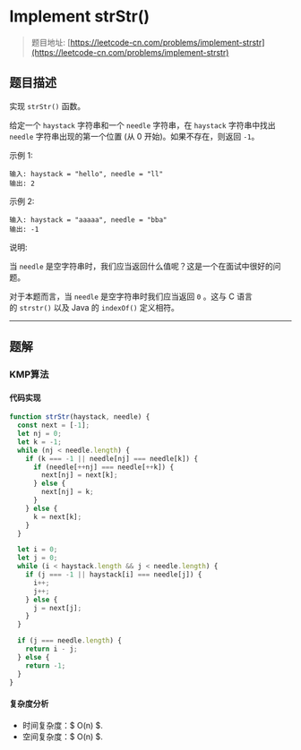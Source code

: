 # Implement strStr()

> 题目地址: [https://leetcode-cn.com/problems/implement-strstr](https://leetcode-cn.com/problems/implement-strstr)

## 题目描述

实现 `strStr()` 函数。

给定一个 `haystack` 字符串和一个 `needle` 字符串，在 `haystack` 字符串中找出 `needle` 字符串出现的第一个位置 (从 0 开始)。如果不存在，则返回 `-1`。

示例 1:

```
输入: haystack = "hello", needle = "ll"
输出: 2
```

示例 2:

```
输入: haystack = "aaaaa", needle = "bba"
输出: -1
```

说明:

当 `needle` 是空字符串时，我们应当返回什么值呢？这是一个在面试中很好的问题。

对于本题而言，当 `needle` 是空字符串时我们应当返回 `0` 。这与 C 语言的 `strstr()` 以及 Java 的 `indexOf()` 定义相符。

------

## 题解

### KMP算法

#### 代码实现

```js
function strStr(haystack, needle) {
  const next = [-1];
  let nj = 0;
  let k = -1;
  while (nj < needle.length) {
    if (k === -1 || needle[nj] === needle[k]) {
      if (needle[++nj] === needle[++k]) {
        next[nj] = next[k];
      } else {
        next[nj] = k;
      }
    } else {
      k = next[k];
    }
  }

  let i = 0;
  let j = 0;
  while (i < haystack.length && j < needle.length) {
    if (j === -1 || haystack[i] === needle[j]) {
      i++;
      j++;
    } else {
      j = next[j];
    }
  }

  if (j === needle.length) {
    return i - j;
  } else {
    return -1;
  }
}
```

#### 复杂度分析

* 时间复杂度：$ O(n) $.
* 空间复杂度：$ O(n) $.
